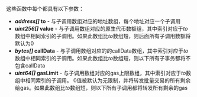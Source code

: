 这些函数中每个都具有以下参数：

- ***address[]* to** - 与子调用数组对应的地址数组，每个地址对应一个子调用
- ***uint256[]* value** - 与子调用数组对应的原生代币数额组，其中索引对应于*to*数组中相同索引的子调用。如果此数组比*to*数组短，则后面所有子调用数额将默认为0
- ***bytes[]* callData** - 与子调用数组对应的的callData数组，其中索引对应于*to*数组中相同索引的子调用。如果此数组比*to*数组短，则以下所有子事务都将不包含callData
- ***uint64[]* gasLimit** - 与子调用数组对应的gas上限数组，其中索引对应于*to*数组中相同索引的子调用。 0值被默认为无限制，并将转发批量交易的所有剩余给gas。如果此数组比*to*数组短，则以下所有子调用都将转发所有剩余的gas